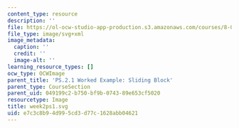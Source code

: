 ```yaml
---
content_type: resource
description: ''
file: https://ol-ocw-studio-app-production.s3.amazonaws.com/courses/8-01sc-classical-mechanics-fall-2016/e7c3c8b94d995cd3d77c1628abb04621_week2ps1.svg
file_type: image/svg+xml
image_metadata:
  caption: ''
  credit: ''
  image-alt: ''
learning_resource_types: []
ocw_type: OCWImage
parent_title: 'PS.2.1 Worked Example: Sliding Block'
parent_type: CourseSection
parent_uid: 049199c2-b750-bf9b-0743-89e653cf5020
resourcetype: Image
title: week2ps1.svg
uid: e7c3c8b9-4d99-5cd3-d77c-1628abb04621
---
```

